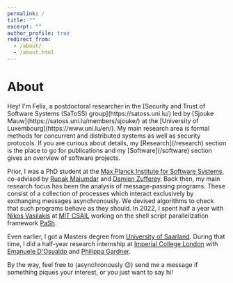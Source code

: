```yaml
---
permalink: /
title: ""
excerpt: ""
author_profile: true
redirect_from: 
  - /about/
  - /about.html
---
```


# About

<span class="bluelinks">
Hey! I'm Felix, a postdoctoral researcher in the [Security and Trust of Software Systems (SaToSS) group](https://satoss.uni.lu/) led by [Sjouke Mauw](https://satoss.uni.lu/members/sjouke/) at the [University of Luxembourg](https://www.uni.lu/en/).
My main research area is formal methods for concurrent and distributed systems as well as security protocols.
If you are curious about details, my [Research](/research) section is the place to go for publications and my [Software](/software) section gives an overview of software projects.
</span>

Prior, I was a PhD student at the [Max Planck Institute for Software Systems](https://www.mpi-sws.org/), <nobr>co-advised</nobr> by [Rupak Majumdar](https://people.mpi-sws.org/~rupak/) and [Damien Zufferey](https://dzufferey.github.io/).
Back then, my main research focus has been the analysis of message-passing programs.
These consist of a collection of processes which interact exclusively by exchanging messages asynchronously.
We devised algorithms to check that such programs behave as they should.
In 2022, I spent half a year with [Nikos Vasilakis](https://nikos.vasilak.is/) at [<nobr>MIT CSAIL</nobr>](https://www.csail.mit.edu/) working on the shell script parallelization framework [PaSh](https://binpa.sh/).

Even earlier, I got a Masters degree from [University of Saarland](https://saarland-informatics-campus.de/en/).
During that time, <nobr>I did</nobr> a half-year research internship at [Imperial College London](https://www.imperial.ac.uk/computing) with [Emanuele D'Osualdo](https://www.emanueledosualdo.com/) and [Philippa Gardner](https://www.doc.ic.ac.uk/~pg/).

By the way, feel free to (asynchronously 😉) send me a message if something piques your interest, or you just want to say hi!
